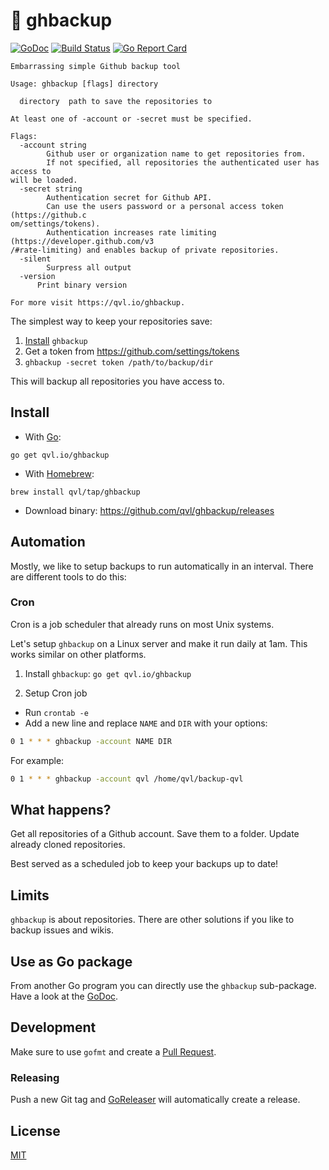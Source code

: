 #  :floppy_disk: ghbackup

[![GoDoc](https://godoc.org/qvl.io/ghbackup?status.svg)](https://godoc.org/qvl.io/ghbackup)
[![Build Status](https://travis-ci.org/qvl/ghbackup.svg?branch=master)](https://travis-ci.org/qvl/ghbackup)
[![Go Report Card](https://goreportcard.com/badge/qvl.io/ghbackup)](https://goreportcard.com/report/qvl.io/ghbackup)


    Embarrassing simple Github backup tool

    Usage: ghbackup [flags] directory

      directory  path to save the repositories to

    At least one of -account or -secret must be specified.

    Flags:
      -account string
            Github user or organization name to get repositories from.
            If not specified, all repositories the authenticated user has access to
    will be loaded.
      -secret string
            Authentication secret for Github API.
            Can use the users password or a personal access token (https://github.c
    om/settings/tokens).
            Authentication increases rate limiting (https://developer.github.com/v3
    /#rate-limiting) and enables backup of private repositories.
      -silent
            Surpress all output
      -version
          Print binary version

    For more visit https://qvl.io/ghbackup.


The simplest way to keep your repositories save:

1. [Install](#install) `ghbackup`
1. Get a token from https://github.com/settings/tokens
2. `ghbackup -secret token /path/to/backup/dir`

This will backup all repositories you have access to.


## Install

- With [Go](https://golang.org/):
```
go get qvl.io/ghbackup
```

- With [Homebrew](http://brew.sh/):
```
brew install qvl/tap/ghbackup
```

- Download binary: https://github.com/qvl/ghbackup/releases


## Automation

Mostly, we like to setup backups to run automatically in an interval.
There are different tools to do this:

### Cron

Cron is a job scheduler that already runs on most Unix systems.

Let's setup `ghbackup` on a Linux server and make it run daily at 1am. This works similar on other platforms.

1. Install `ghbackup`: `go get qvl.io/ghbackup`

2. Setup Cron job

- Run `crontab -e`
- Add a new line and replace `NAME` and `DIR` with your options:

``` sh
0 1 * * * ghbackup -account NAME DIR
```

For example:

``` sh
0 1 * * * ghbackup -account qvl /home/qvl/backup-qvl
```


## What happens?

Get all repositories of a Github account.
Save them to a folder.
Update already cloned repositories.

Best served as a scheduled job to keep your backups up to date!


## Limits

`ghbackup` is about repositories.
There are other solutions if you like to backup issues and wikis.


## Use as Go package

From another Go program you can directly use the `ghbackup` sub-package.
Have a look at the [GoDoc](https://godoc.org/qvl.io/ghbackup/ghbackup).


## Development

Make sure to use `gofmt` and create a [Pull Request](https://github.com/qvl/ghbackup/pulls).

### Releasing

Push a new Git tag and [GoReleaser](https://github.com/goreleaser/releaser) will automatically create a release.


## License

[MIT](./license)
